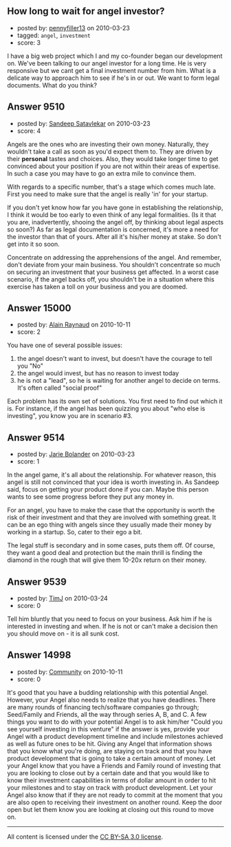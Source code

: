 ## How long to wait for angel investor?

- posted by: [pennyfiller13](https://stackexchange.com/users/-1/2438-pennyfiller13) on 2010-03-23
- tagged: `angel`, `investment`
- score: 3

I have a big web project which I and my co-founder began our development on.  We've been talking to our angel investor for a long time.  He is very responsive but we cant get a final investment number from him.  What is a delicate way to approach him to see if he's in or out.  We want to form legal documents.  What do you think?


## Answer 9510

- posted by: [Sandeep Satavlekar](https://stackexchange.com/users/-1/2461-sandeep-satavlekar) on 2010-03-23
- score: 4

Angels are the ones who are investing their own money. Naturally, they wouldn't take a call as soon as you'd expect them to. They are driven by their **personal** tastes and choices. Also, they would take longer time to get convinced about your position if you are not within their areas of expertise. In such a case you may have to go an extra mile to convince them.

With regards to a specific number, that's a stage which comes much late. First you need to make sure that the angel is really 'in' for your startup.

If you don't yet know how far you have gone in establishing the relationship, I think it would be too early to even think of any legal formalities. (Is it that you are, inadvertently, shooing the angel off, by thinking about legal aspects so soon?) As far as legal documentation is concerned, it's more a need for the investor than that of yours. After all it's his/her money at stake. So don't get into it so soon.

Concentrate on addressing the apprehensions of the angel. And remember, don't deviate from your main business. You shouldn't concentrate so much on securing an investment that your business get affected. In a worst case scenario, if the angel backs off, you shouldn't be in a situation where this exercise has taken a toll on your business and you are doomed.


## Answer 15000

- posted by: [Alain Raynaud](https://stackexchange.com/users/-1/502-alain-raynaud) on 2010-10-11
- score: 2

You have one of several possible issues:

 1. the angel doesn't want to invest, but doesn't have the courage to tell you "No"
 2. the angel would invest, but has no reason to invest today
 3. he is not a "lead", so he is waiting for another angel to decide on terms. It's often called "social proof"

Each problem has its own set of solutions. You first need to find out which it is. For instance, if the angel has been quizzing you about "who else is investing", you know you are in scenario #3.


## Answer 9514

- posted by: [Jarie Bolander](https://stackexchange.com/users/-1/585-jarie-bolander) on 2010-03-23
- score: 1

In the angel game, it's all about the relationship. For whatever reason, this angel is still not convinced that your idea is worth investing in. As Sandeep said, focus on getting your product done if you can. Maybe this person wants to see some progress before they put any money in.

For an angel, you have to make the case that the opportunity is worth the risk of their investment and that they are involved with something great. It can be an ego thing with angels since they usually made their money by working in a startup. So, cater to their ego a bit.

The legal stuff is secondary and in some cases, puts them off. Of course, they want a good deal and protection but the main thrill is finding the diamond in the rough that will give them 10-20x return on their money.


## Answer 9539

- posted by: [TimJ](https://stackexchange.com/users/-1/1172-timj) on 2010-03-24
- score: 0

Tell him bluntly that you need to focus on your business.  Ask him if he is interested in investing and when.  If he is not or can't make a decision then you should move on - it is all sunk cost.  


## Answer 14998

- posted by: [Community](https://stackexchange.com/users/-1/-1-community) on 2010-10-11
- score: 0

It's good that you have a budding relationship with this potential Angel.  However, your Angel also needs to realize that you have deadlines.  There are many rounds of financing tech/software companies go through; Seed/Family and Friends, all the way through series A, B, and C.  A few things you want to do with your potential Angel is to ask him/her "Could you see yourself investing in this venture" if the answer is yes, provide your Angel with a product development timeline and include milestones achieved as well as future ones to be hit.  Giving any Angel that information shows that you know what you're doing, are staying on track and that you have product development that is going to take a certain amount of money.  Let your Angel know that you have a Friends and Family round of investing that you are looking to close out by a certain date and that you would like to know their investment capabilities in terms of dollar amount in order to hit your milestones and to stay on track with product development.  Let your Angel also know that if they are not ready to commit at the moment that you are also open to receiving their investment on another round.  Keep the door open but let them know you are looking at closing out this round to move on.



---

All content is licensed under the [CC BY-SA 3.0 license](https://creativecommons.org/licenses/by-sa/3.0/).
